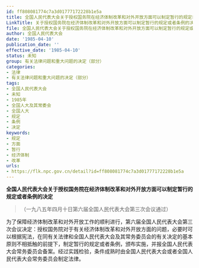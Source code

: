```yaml
---
id: ff808081774c7a3d01777172228b1e5a
title: 全国人民代表大会关于授权国务院在经济体制改革和对外开放方面可以制定暂行的规定或者条例的决定
LinkTitle: 关于授权国务院在经济体制改革和对外开放方面可以制定暂行的规定或者条例的决定（1985）
file: 全国人民代表大会关于授权国务院在经济体制改革和对外开放方面可以制定暂行的规定或者条例的决定_ff808081774c7a3d01777172228b1e5a.docx
author: 全国人民代表大会
date: '1985-04-10'
publication_date: ''
effective_date: '1985-04-10'
status: 未知
group: 有关法律问题和重大问题的决定（部分）
categories:
- 法律
- 有关法律问题和重大问题的决定（部分）
tags:
- 全国人民代表大会
- 未知
- 1985年
- 全国人大及其常委会
- 全国人大
- 规定
- 条例
- 决定
keywords:
- 规定
- 方面
- 暂行
- 经济体制
- 改革
urls:
- https://flk.npc.gov.cn/detail?id=ff808081774c7a3d01777172228b1e5a
---
```


**全国人民代表大会关于授权国务院在经济体制改革和对外开放方面可以制定暂行的规定或者条例的决定**

> （一九八五年四月十日第六届全国人民代表大会第三次会议通过）

为了保障经济体制改革和对外开放工作的顺利进行，第六届全国人民代表大会第三次会议决定：授权国务院对于有关经济体制改革和对外开放方面的问题，必要时可以根据宪法，在同有关法律和全国人民代表大会及其常务委员会的有关决定的基本原则不相抵触的前提下，制定暂行的规定或者条例，颁布实施，并报全国人民代表大会常务委员会备案。经过实践检验，条件成熟时由全国人民代表大会或者全国人民代表大会常务委员会制定法律。
